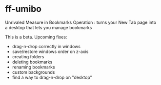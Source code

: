 # ff-umibo
Unrivaled Measure in Bookmarks Operation : turns your New Tab page into a desktop that lets you manage bookmarks

This is a beta. Upcoming fixes:
- drag-n-drop correctly in windows
- save/restore windows order on z-axis
- creating folders
- deleting bookmarks
- renaming bookmarks
- custom backgrounds
- find a way to drag-n-drop on "desktop"
